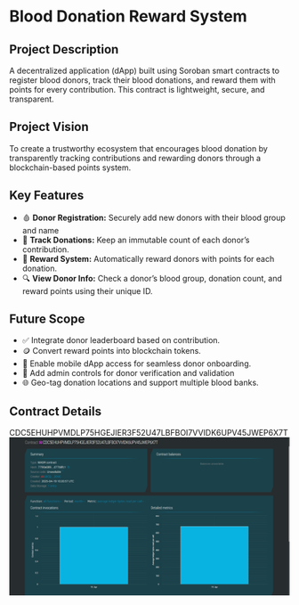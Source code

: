 # Blood Donation Reward System

## Project Description
A decentralized application (dApp) built using Soroban smart contracts to register blood donors, track their blood donations, and reward them with points for every contribution. This contract is lightweight, secure, and transparent.

## Project Vision
To create a trustworthy ecosystem that encourages blood donation by transparently tracking contributions and rewarding donors through a blockchain-based points system.

## Key Features
- 🩸 **Donor Registration:** Securely add new donors with their blood group and name
- 🧾 **Track Donations:** Keep an immutable count of each donor’s contribution.
- 🎁 **Reward System:** Automatically reward donors with points for each donation.
- 🔍 **View Donor Info:** Check a donor’s blood group, donation count, and reward points using their unique ID.

## Future Scope
- ✅ Integrate donor leaderboard based on contribution.
- 🪙 Convert reward points into blockchain tokens.
- 📲 Enable mobile dApp access for seamless donor onboarding.
- 🔐 Add admin controls for donor verification and validation
- 🌐 Geo-tag donation locations and support multiple blood banks.

## Contract Details
CDC5EHUHPVMDLP75HGEJIER3F52U47LBFBOI7VVIDK6UPV45JWEP6X7T
![alt text](<Screenshot (103).png>)
